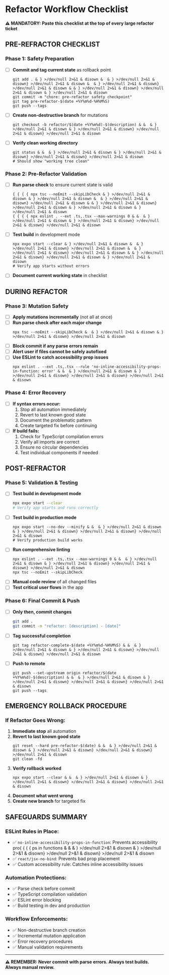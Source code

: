 # Refactor Workflow Checklist

**⚠️ MANDATORY: Paste this checklist at the top of every large refactor ticket**

## PRE-REFRACTOR CHECKLIST

### Phase 1: Safety Preparation
- [ ] **Commit and tag current state** as rollback point
  ```{ { { { { { { { bash
  git add . & } >/dev/null 2>&1 & disown &  & } >/dev/null 2>&1 & disown} >/dev/null 2>&1 & disown &  & } >/dev/null 2>&1 & disown} >/dev/null 2>&1 & disown & & } >/dev/null 2>&1 & disown} >/dev/null 2>&1 & disown & } >/dev/null 2>&1 & disown
  git commit -m "chore: pre-refactor safety checkpoint"
  git tag pre-refactor-$(date +%Y%m%d-%H%M%S)
  git push --tags
  ```
- [ ] **Create non-destructive branch** for mutations
  ```{ { { { bash
  git checkout -b refactor/$(date +%Y%m%d)-$(description) & &  & } >/dev/null 2>&1 & disown & } >/dev/null 2>&1 & disown} >/dev/null 2>&1 & disown} >/dev/null 2>&1 & disown
  ```
- [ ] **Verify clean working directory**
  ```{ { { { bash
  git status & &  & } >/dev/null 2>&1 & disown & } >/dev/null 2>&1 & disown} >/dev/null 2>&1 & disown} >/dev/null 2>&1 & disown
  # Should show "working tree clean"
  ```

### Phase 2: Pre-Refactor Validation
- [ ] **Run parse check** to ensure current state is valid
  ```{ { { { bash
  { { { { npx tsc --noEmit --skipLibCheck & } >/dev/null 2>&1 & disown & } >/dev/null 2>&1 & disown &  & } >/dev/null 2>&1 & disown} >/dev/null 2>&1 & disown & & } >/dev/null 2>&1 & disown} >/dev/null 2>&1 & disown & } >/dev/null 2>&1 & disown & } >/dev/null 2>&1 & disown
  { { { { npx eslint . --ext .ts,.tsx --max-warnings 0 & &  & } >/dev/null 2>&1 & disown & } >/dev/null 2>&1 & disown} >/dev/null 2>&1 & disown} >/dev/null 2>&1 & disown
  ```
- [ ] **Test build** in development mode
  ```{ { { { { { { { bash
  npx expo start --clear & } >/dev/null 2>&1 & disown &  & } >/dev/null 2>&1 & disown} >/dev/null 2>&1 & disown &  & } >/dev/null 2>&1 & disown} >/dev/null 2>&1 & disown & & } >/dev/null 2>&1 & disown} >/dev/null 2>&1 & disown & } >/dev/null 2>&1 & disown
  # Verify app starts without errors
  ```
- [ ] **Document current working state** in checklist

## DURING REFACTOR

### Phase 3: Mutation Safety
- [ ] **Apply mutations incrementally** (not all at once)
- [ ] **Run parse check after each major change**
  ```{ { { bash
  npx tsc --noEmit --skipLibCheck &  & } >/dev/null 2>&1 & disown & } >/dev/null 2>&1 & disown} >/dev/null 2>&1 & disown
  ```
- [ ] **Block commit if any parse errors remain**
- [ ] **Alert user if files cannot be safely autofixed**
- [ ] **Use ESLint to catch accessibility prop issues**
  ```{ { { { bash
  npx eslint . --ext .ts,.tsx --rule 'no-inline-accessibility-props-in-function: error' & &  & } >/dev/null 2>&1 & disown & } >/dev/null 2>&1 & disown} >/dev/null 2>&1 & disown} >/dev/null 2>&1 & disown
  ```

### Phase 4: Error Recovery
- [ ] **If syntax errors occur:**
  1. Stop all automation immediately
  2. Revert to last known good state
  3. Document the problematic pattern
  4. Create targeted fix before continuing
- [ ] **If build fails:**
  1. Check for TypeScript compilation errors
  2. Verify all imports are correct
  3. Ensure no circular dependencies
  4. Test individual components if needed

## POST-REFRACTOR

### Phase 5: Validation & Testing
- [ ] **Test build in development mode**
  ```bash
  npx expo start --clear
  # Verify app starts and runs correctly
  ```
- [ ] **Test build in production mode**
  ```{ { { { bash
  npx expo start --no-dev --minify & &  & } >/dev/null 2>&1 & disown & } >/dev/null 2>&1 & disown} >/dev/null 2>&1 & disown} >/dev/null 2>&1 & disown
  # Verify production build works
  ```
- [ ] **Run comprehensive linting**
  ```{ { { { bash
  npx eslint . --ext .ts,.tsx --max-warnings 0 & &  & } >/dev/null 2>&1 & disown & } >/dev/null 2>&1 & disown} >/dev/null 2>&1 & disown} >/dev/null 2>&1 & disown
  npx tsc --noEmit --skipLibCheck
  ```
- [ ] **Manual code review** of all changed files
- [ ] **Test critical user flows** in the app

### Phase 6: Final Commit & Push
- [ ] **Only then, commit changes**
  ```bash
  git add .
  git commit -m "refactor: [description] - [date]"
  ```
- [ ] **Tag successful completion**
  ```{ { { { bash
  git tag refactor-complete-$(date +%Y%m%d-%H%M%S) & &  & } >/dev/null 2>&1 & disown & } >/dev/null 2>&1 & disown} >/dev/null 2>&1 & disown} >/dev/null 2>&1 & disown
  ```
- [ ] **Push to remote**
  ```{ { { { bash
  git push --set-upstream origin refactor/$(date +%Y%m%d)-$(description) & &  & } >/dev/null 2>&1 & disown & } >/dev/null 2>&1 & disown} >/dev/null 2>&1 & disown} >/dev/null 2>&1 & disown
  git push --tags
  ```

## EMERGENCY ROLLBACK PROCEDURE

### If Refactor Goes Wrong:
1. **Immediate stop** all automation
2. **Revert to last known good state**
   ```{ { { { bash
   git reset --hard pre-refactor-$(date) & &  & } >/dev/null 2>&1 & disown & } >/dev/null 2>&1 & disown} >/dev/null 2>&1 & disown} >/dev/null 2>&1 & disown
   git clean -fd
   ```
3. **Verify rollback worked**
   ```{ { { { bash
   npx expo start --clear & &  & } >/dev/null 2>&1 & disown & } >/dev/null 2>&1 & disown} >/dev/null 2>&1 & disown} >/dev/null 2>&1 & disown
   ```
4. **Document what went wrong**
5. **Create new branch** for targeted fix

## SAFEGUARDS SUMMARY

### ESLint Rules in Place:
- ✅ `no-inline-accessibility-props-in-function`: Prevents accessibility pro{ { { { ps in functions & &  & } >/dev/null 2>&1 & disown & } >/dev/null 2>&1 & disown} >/dev/null 2>&1 & disown} >/dev/null 2>&1 & disown
- ✅ `react/jsx-no-bind`: Prevents bad prop placement
- ✅ Custom accessibility rule: Catches inline accessibility issues

### Automation Protections:
- ✅ Parse check before commit
- ✅ TypeScript compilation validation
- ✅ ESLint error blocking
- ✅ Build testing in dev and production

### Workflow Enforcements:
- ✅ Non-destructive branch creation
- ✅ Incremental mutation application
- ✅ Error recovery procedures
- ✅ Manual validation requirements

---

**⚠️ REMEMBER: Never commit with parse errors. Always test builds. Always manual review.** 